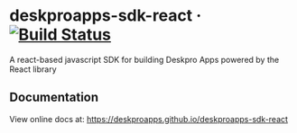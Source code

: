 # deskproapps-sdk-react &middot; [![Build Status](https://travis-ci.org/DeskproApps/deskproapps-sdk-react.svg?branch=master)](https://travis-ci.org/DeskproApps/deskproapps-sdk-react)

A react-based javascript SDK for building Deskpro Apps powered by the React library

## Documentation

 View online docs at: https://deskproapps.github.io/deskproapps-sdk-react
